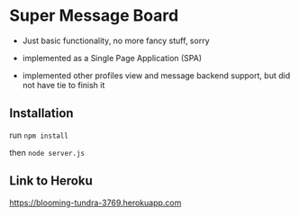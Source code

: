 # Super Message Board

- Just basic functionality, no more fancy stuff, sorry

- implemented as a Single Page Application (SPA)

- implemented other profiles view and message backend support, but did not have tie to finish it

## Installation

run `npm install`

then `node server.js`

## Link to Heroku

https://blooming-tundra-3769.herokuapp.com
